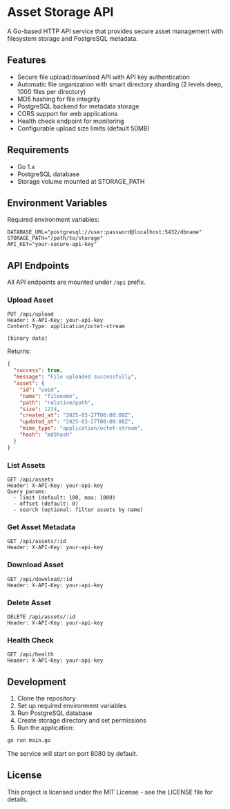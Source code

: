 # Asset Storage API

A Go-based HTTP API service that provides secure asset management with filesystem storage and PostgreSQL metadata.

## Features

- Secure file upload/download API with API key authentication
- Automatic file organization with smart directory sharding (2 levels deep, 1000 files per directory)
- MD5 hashing for file integrity
- PostgreSQL backend for metadata storage
- CORS support for web applications
- Health check endpoint for monitoring
- Configurable upload size limits (default 50MB)

## Requirements

- Go 1.x
- PostgreSQL database
- Storage volume mounted at STORAGE_PATH

## Environment Variables

Required environment variables:

```env
DATABASE_URL="postgresql://user:password@localhost:5432/dbname"
STORAGE_PATH="/path/to/storage"
API_KEY="your-secure-api-key"
```

## API Endpoints

All API endpoints are mounted under `/api` prefix.

### Upload Asset
```http
PUT /api/upload
Header: X-API-Key: your-api-key
Content-Type: application/octet-stream

[binary data]
```

Returns:
```json
{
  "success": true,
  "message": "File uploaded successfully",
  "asset": {
    "id": "uuid",
    "name": "filename",
    "path": "relative/path",
    "size": 1234,
    "created_at": "2025-03-27T00:00:00Z",
    "updated_at": "2025-03-27T00:00:00Z",
    "mime_type": "application/octet-stream",
    "hash": "md5hash"
  }
}
```

### List Assets
```http
GET /api/assets
Header: X-API-Key: your-api-key
Query params: 
  - limit (default: 100, max: 1000)
  - offset (default: 0)
  - search (optional: filter assets by name)
```

### Get Asset Metadata
```http
GET /api/assets/:id
Header: X-API-Key: your-api-key
```

### Download Asset
```http
GET /api/download/:id
Header: X-API-Key: your-api-key
```

### Delete Asset
```http
DELETE /api/assets/:id
Header: X-API-Key: your-api-key
```

### Health Check
```http
GET /api/health
Header: X-API-Key: your-api-key
```


## Development

1. Clone the repository
2. Set up required environment variables
3. Run PostgreSQL database
4. Create storage directory and set permissions
5. Run the application:
```bash
go run main.go
```

The service will start on port 8080 by default.

## License

This project is licensed under the MIT License - see the LICENSE file for details.
